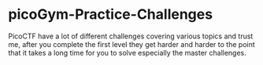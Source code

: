 # picoGym-Practice-Challenges
 PicoCTF have a lot of different challenges covering various topics and trust me, after you complete the first level they get harder and harder to the point that it takes a long time for you to solve especially the master challenges.
